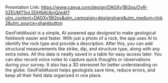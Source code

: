 Presntation Link: https://www.canva.com/design/DAGXv1Bl2ps/OyR-0ZEUMT5nL5DHNAUbnQ/edit?utm_content=DAGXv1Bl2ps&utm_campaign=designshare&utm_medium=link2&utm_source=sharebutton

GeoFieldAssist is a simple, AI-powered app designed to make geological fieldwork easier and faster. With just a photo of a rock, the app uses AI to identify the rock type and provide a description. After this, you can add structural measurements like strike, dip, and structure type, along with any extra notes. All this data is neatly saved in a table for easy access later. You can also record voice notes to capture quick thoughts or observations during your survey. It also has a 3D stereonet for better understanding on the globe. GeoFieldAssist helps geologists save time, reduce errors, and keep all their field data organized in one place.
